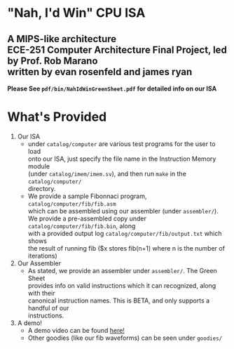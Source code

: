 # "Nah, I'd Win" CPU ISA
## A MIPS-like architecture <br> ECE-251 Computer Architecture Final Project, led by Prof. Rob Marano <br> written by evan rosenfeld and james ryan  

**Please See `pdf/bin/NahIdWinGreenSheet.pdf` for detailed info on our ISA**  

# What's Provided
1. Our ISA
    - under `catalog/computer` are various test programs for the user to load  
   onto our ISA, just specify the file name in the Instruction Memory module  
   (under `catalog/imem/imem.sv`), and then run `make` in the `catalog/computer/`  
   directory.  
    - We provide a sample Fibonnaci program, `catalog/computer/fib/fib.asm`  
    which can be assembled using our assembler (under `assembler/`).  
    We provide a pre-assembled copy under `catalog/computer/fib/fib.bin`, along  
    with a provided output log `catalog/computer/fib/output.txt` which shows  
    the result of running fib ($x stores fib(n+1) where n is the number of iterations)  
2. Our Assembler
    - As stated, we provide an assembler under `assembler/`. The Green Sheet  
    provides info on valid instructions which it can recognized, along with their  
    canonical instruction names. This is BETA, and only supports a handful of our  
    instructions.  
3. A demo!
    - A demo video can be found [here!](https://youtu.be/mvnDQ-c6qT8)
    - Other goodies (like our fib waveforms) can be seen under `goodies/`

